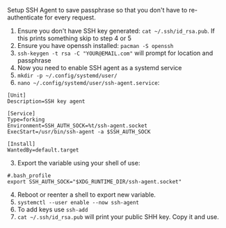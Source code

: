 Setup SSH Agent to save passphrase so that you don't have to re-authenticate for every request.

1. Ensure you don't have SSH key generated: `cat ~/.ssh/id_rsa.pub`. If this prints something skip to step 4 or 5
2. Ensure you have openssh installed: `pacman -S openssh`
3. `ssh-keygen -t rsa -C "YOUR@EMAIL.com"` will prompt for location and passphrase
4. Now you need to enable SSH agent as a systemd service
5. `mkdir -p ~/.config/systemd/user/`
6. `nano ~/.config/systemd/user/ssh-agent.service`:

```
[Unit]
Description=SSH key agent

[Service]
Type=forking
Environment=SSH_AUTH_SOCK=%t/ssh-agent.socket
ExecStart=/usr/bin/ssh-agent -a $SSH_AUTH_SOCK

[Install]
WantedBy=default.target
```

3. Export the variable using your shell of use:

```
#.bash_profile
export SSH_AUTH_SOCK="$XDG_RUNTIME_DIR/ssh-agent.socket"
```

4. Reboot or reenter a shell to export new variable.
5. `systemctl --user enable --now ssh-agent`
6. To add keys use `ssh-add`
7. `cat ~/.ssh/id_rsa.pub` will print your public SHH key. Copy it and use.
